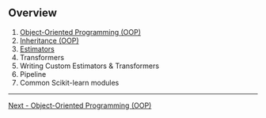 ## Overview
1. [Object-Oriented Programming (OOP)](./object-oriented-programming.md "Object-Oriented Programming (OOP)")
2. [Inheritance (OOP)](./inheritance.md "Inheritance (OOP)")
3. [Estimators](./estimators "Estimators")
4. Transformers
5. Writing Custom Estimators & Transformers
6. Pipeline
7. Common Scikit-learn modules

---
[Next - Object-Oriented Programming (OOP)](./object-oriented-programming.md "Object-Oriented Programming (OOP)")

